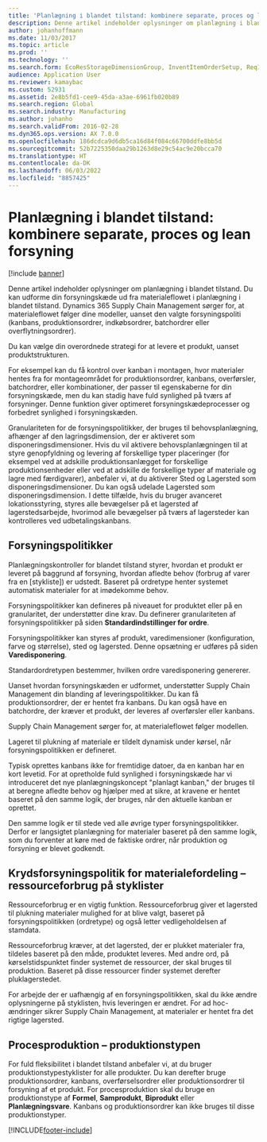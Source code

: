 ```yaml
---
title: 'Planlægning i blandet tilstand: kombinere separate, proces og lean forsyning'
description: Denne artikel indeholder oplysninger om planlægning i blandet tilstand.
author: johanhoffmann
ms.date: 11/03/2017
ms.topic: article
ms.prod: ''
ms.technology: ''
ms.search.form: EcoResStorageDimensionGroup, InventItemOrderSetup, ReqItemTable
audience: Application User
ms.reviewer: kamaybac
ms.custom: 52931
ms.assetid: 2e8b5fd1-cee9-45da-a3ae-6961fb020b89
ms.search.region: Global
ms.search.industry: Manufacturing
ms.author: johanho
ms.search.validFrom: 2016-02-28
ms.dyn365.ops.version: AX 7.0.0
ms.openlocfilehash: 186dcdca9d6db5ca16d84f084c66700ddfe8bb5d
ms.sourcegitcommit: 52b7225350daa29b1263d8e29c54ac9e20bcca70
ms.translationtype: HT
ms.contentlocale: da-DK
ms.lasthandoff: 06/03/2022
ms.locfileid: "8857425"
---
```

# <a name="mixed-mode-planning---combine-discrete-process-and-lean-sourcing"></a>Planlægning i blandet tilstand: kombinere separate, proces og lean forsyning

[!include [banner](../includes/banner.md)]

Denne artikel indeholder oplysninger om planlægning i blandet tilstand. Du kan udforme din forsyningskæde ud fra materialeflowet i planlægning i blandet tilstand. Dynamics 365 Supply Chain Management sørger for, at materialeflowet følger dine modeller, uanset den valgte forsyningspoliti (kanbans, produktionsordrer, indkøbsordrer, batchordrer eller overflytningsordrer). 

Du kan vælge din overordnede strategi for at levere et produkt, uanset produktstrukturen.  

For eksempel kan du få kontrol over kanban i montagen, hvor materialer hentes fra for montageområdet for produktionsordrer, kanbans, overførsler, batchordrer, eller kombinationer, der passer til egenskaberne for din forsyningskæde, men du kan stadig have fuld synlighed på tværs af forsyninger. Denne funktion giver optimeret forsyningskædeprocesser og forbedret synlighed i forsyningskæden.  

Granulariteten for de forsyningspolitikker, der bruges til behovsplanlægning, afhænger af den lagringsdimension, der er aktiveret som disponeringsdimensioner. Hvis du vil aktivere behovsplanlægningen til at styre genopfyldning og levering af forskellige typer placeringer (for eksempel ved at adskille produktionsanlægget for forskellige produktionsenheder eller ved at adskille de forskellige typer af materiale og lagre med færdigvarer), anbefaler vi, at du aktiverer Sted og Lagersted som disponeringsdimensioner. Du kan også udelade Lagersted som disponeringsdimension. I dette tilfælde, hvis du bruger avanceret lokationsstyring, styres alle bevægelser på et lagersted af lagerstedsarbejde, hvorimod alle bevægelser på tværs af lagersteder kan kontrolleres ved udbetalingskanbans.

## <a name="supply-policies"></a>Forsyningspolitikker
Planlægningskontroller for blandet tilstand styrer, hvordan et produkt er leveret på baggrund af forsyning, hvordan afledte behov (forbrug af varer fra en \[stykliste\]) er udstedt. Baseret på ordretype henter systemet automatisk materialer for at imødekomme behov.  

Forsyningspolitikker kan defineres på niveauet for produktet eller på en granularitet, der understøtter dine krav. Du definerer granulariteten af forsyningspolitikker på siden **Standardindstillinger for ordre**.  

Forsyningspolitikker kan styres af produkt, varedimensioner (konfiguration, farve og størrelse), sted og lagersted. Denne opsætning er udføres på siden **Varedisponering**.  

Standardordretypen bestemmer, hvilken ordre varedisponering genererer.  

Uanset hvordan forsyningskæden er udformet, understøtter Supply Chain Management din blanding af leveringspolitikker. Du kan få produktionsordrer, der er hentet fra kanbans. Du kan også have en batchordre, der kræver et produkt, der leveres af overførsler eller kanbans.  

Supply Chain Management sørger for, at materialeflowet følger modellen.  

Lageret til plukning af materiale er tildelt dynamisk under kørsel, når forsyningspolitikken er defineret.  

Typisk oprettes kanbans ikke for fremtidige datoer, da en kanban har en kort levetid. For at opretholde fuld synlighed i forsyningskæde har vi introduceret det nye planlægningskoncept "planlagt kanban," der bruges til at beregne afledte behov og hjælper med at sikre, at kravene er hentet baseret på den samme logik, der bruges, når den aktuelle kanban er oprettet.  

Den samme logik er til stede ved alle øvrige typer forsyningspolitikker. Derfor er langsigtet planlægning for materialer baseret på den samme logik, som du forventer at køre med de faktiske ordrer, når produktion og forsyning er blevet godkendt.

## <a name="materials-allocation-cross-supply-policy--resource-consumption-on-boms"></a>Krydsforsyningspolitik for materialefordeling – ressourceforbrug på styklister
Ressourceforbrug er en vigtig funktion. Ressourceforbrug giver et lagersted til plukning materialer mulighed for at blive valgt, baseret på forsyningspolitikken (ordretype) og også letter vedligeholdelsen af stamdata.  

Ressourceforbrug kræver, at det lagersted, der er plukket materialer fra, tildeles baseret på den måde, produktet leveres. Med andre ord, på kørselstidspunktet finder systemet de ressourcer, der skal bruges til produktion. Baseret på disse ressourcer finder systemet derefter pluklagerstedet.  

For arbejde der er uafhængig af en forsyningspolitikken, skal du ikke ændre oplysningerne på styklisten, hvis leveringen er ændret. For ad hoc-ændringer sikrer Supply Chain Management, at materialer er hentet fra det rigtige lagersted.

## <a name="process-manufacturing--the-production-type"></a>Procesproduktion – produktionstypen
For fuld fleksibilitet i blandet tilstand anbefaler vi, at du bruger produktionstypestyklister for alle produkter. Du kan derefter bruge produktionsordrer, kanbans, overførselsordrer eller produktionsordrer til forsyning af et produkt. For procesproduktion skal du bruge en produktionstype af **Formel**, **Samprodukt**, **Biprodukt** eller **Planlægningsvare**. Kanbans og produktionsordrer kan ikke bruges til disse produktionstyper.





[!INCLUDE[footer-include](../../includes/footer-banner.md)]